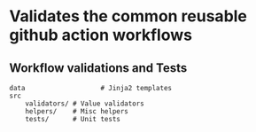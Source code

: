# Validates the common reusable github action workflows


## Workflow validations and Tests
```
data                   # Jinja2 templates
src
    validators/ # Value validators
    helpers/    # Misc helpers
    tests/      # Unit tests
```

